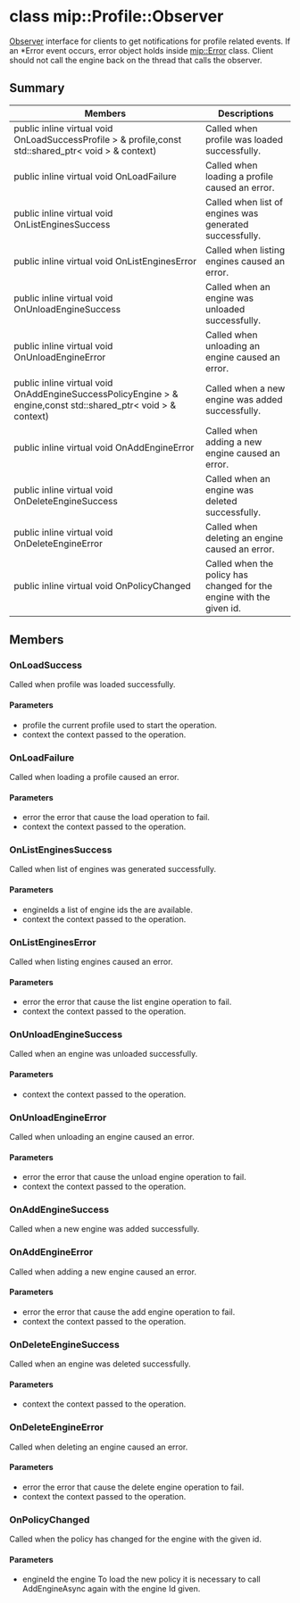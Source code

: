 # class mip::Profile::Observer 
[Observer](#classmip_1_1_profile_1_1_observer) interface for clients to get notifications for profile related events.
If an *Error event occurs, error object holds inside [mip::Error](#classmip_1_1_error) class. 
Client should not call the engine back on the thread that calls the observer.
## Summary
 Members                        | Descriptions                                
--------------------------------|---------------------------------------------
public inline virtual void OnLoadSuccessProfile > & profile,const std::shared_ptr< void > & context) | Called when profile was loaded successfully.
public inline virtual void OnLoadFailure | Called when loading a profile caused an error.
public inline virtual void OnListEnginesSuccess | Called when list of engines was generated successfully.
public inline virtual void OnListEnginesError | Called when listing engines caused an error.
public inline virtual void OnUnloadEngineSuccess | Called when an engine was unloaded successfully.
public inline virtual void OnUnloadEngineError | Called when unloading an engine caused an error.
public inline virtual void OnAddEngineSuccessPolicyEngine > & engine,const std::shared_ptr< void > & context) | Called when a new engine was added successfully.
public inline virtual void OnAddEngineError | Called when adding a new engine caused an error.
public inline virtual void OnDeleteEngineSuccess | Called when an engine was deleted successfully.
public inline virtual void OnDeleteEngineError | Called when deleting an engine caused an error.
public inline virtual void OnPolicyChanged | Called when the policy has changed for the engine with the given id.
## Members
### OnLoadSuccess
Called when profile was loaded successfully.
#### Parameters
* profile the current profile used to start the operation. 
* context the context passed to the operation.
### OnLoadFailure
Called when loading a profile caused an error.
#### Parameters
* error the error that cause the load operation to fail. 
* context the context passed to the operation.
### OnListEnginesSuccess
Called when list of engines was generated successfully.
#### Parameters
* engineIds a list of engine ids the are available. 
* context the context passed to the operation.
### OnListEnginesError
Called when listing engines caused an error.
#### Parameters
* error the error that cause the list engine operation to fail. 
* context the context passed to the operation.
### OnUnloadEngineSuccess
Called when an engine was unloaded successfully.
#### Parameters
* context the context passed to the operation.
### OnUnloadEngineError
Called when unloading an engine caused an error.
#### Parameters
* error the error that cause the unload engine operation to fail. 
* context the context passed to the operation.
### OnAddEngineSuccess
Called when a new engine was added successfully.
### OnAddEngineError
Called when adding a new engine caused an error.
#### Parameters
* error the error that cause the add engine operation to fail. 
* context the context passed to the operation.
### OnDeleteEngineSuccess
Called when an engine was deleted successfully.
#### Parameters
* context the context passed to the operation.
### OnDeleteEngineError
Called when deleting an engine caused an error.
#### Parameters
* error the error that cause the delete engine operation to fail. 
* context the context passed to the operation.
### OnPolicyChanged
Called when the policy has changed for the engine with the given id.
#### Parameters
* engineId the engine 
To load the new policy it is necessary to call AddEngineAsync again with the engine Id given.